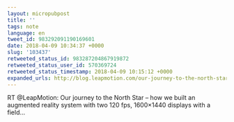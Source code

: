 ```yaml
---
layout: micropubpost
title: ''
tags: note
language: en
tweet_id: 983292091190169601
date: 2018-04-09 10:34:37 +0000
slug: '103437'
retweeted_status_id: 983287204867919872
retweeted_status_user_id: 570369724
retweeted_status_timestamp: 2018-04-09 10:15:12 +0000
expanded_urls: http://blog.leapmotion.com/our-journey-to-the-north-star/,https://twitter.com/LeapMotion/status/983287204867919872/photo/1
---
```

RT @LeapMotion: Our journey to the North Star – how we built an augmented reality system with two 120 fps, 1600×1440 displays with a field…
